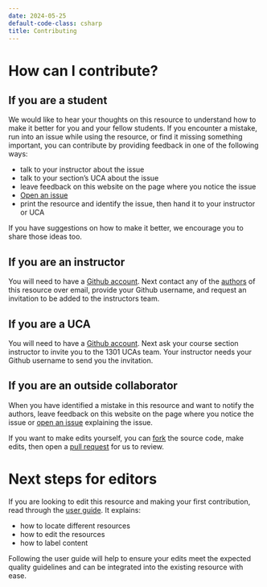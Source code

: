 ```yaml
---
date: 2024-05-25
default-code-class: csharp
title: Contributing
---
```


# How can I contribute?

## If you are a student

We would like to hear your thoughts on this resource to understand how
to make it better for you and your fellow students. If you encounter a
mistake, run into an issue while using the resource, or find it missing
something important, you can contribute by providing feedback in one of
the following ways:

- talk to your instructor about the issue
- talk to your section’s UCA about the issue
- leave feedback on this website on the page where you notice the issue
- [Open an
  issue](https://github.com/csci-1301/csci-1301.github.io/issues/new/choose)
- print the resource and identify the issue, then hand it to your
  instructor or UCA

If you have suggestions on how to make it better, we encourage you to
share those ideas too.

## If you are an instructor

You will need to have a [Github account](https://github.com/join). Next
contact any of the [authors](about#authors) of this resource over email,
provide your Github username, and request an invitation to be added to
the instructors team.

## If you are a UCA

You will need to have a [Github account](https://github.com/join). Next
ask your course section instructor to invite you to the 1301 UCAs team.
Your instructor needs your Github username to send you the invitation.

## If you are an outside collaborator

When you have identified a mistake in this resource and want to notify
the authors, leave feedback on this website on the page where you notice
the issue or [open an
issue](https://github.com/csci-1301/csci-1301.github.io/issues/new/choose)
explaining the issue.

If you want to make edits yourself, you can
[fork](https://github.com/csci-1301/csci-1301.github.io/fork) the source
code, make edits, then open a [pull
request](https://github.com/csci-1301/csci-1301.github.io/pulls) for us
to review.

# Next steps for editors

If you are looking to edit this resource and making your first
contribution, read through the [user guide](user_guide.html). It
explains:

- how to locate different resources
- how to edit the resources
- how to label content

Following the user guide will help to ensure your edits meet the
expected quality guidelines and can be integrated into the existing
resource with ease.
